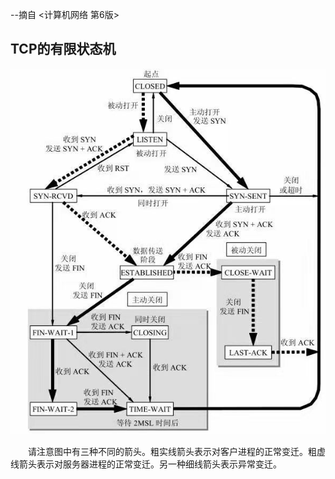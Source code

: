 --摘自 <计算机网络 第6版>

TCP的有限状态机
---

![](./image/tcp3.jpg)

&emsp;&emsp;请注意图中有三种不同的箭头。粗实线箭头表示对客户进程的正常变迁。粗虚线箭头表示对服务器进程的正常变迁。另一种细线箭头表示异常变迁。